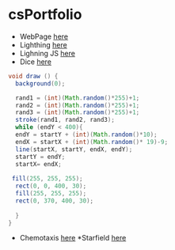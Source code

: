 # csPortfolio

* WebPage [here](https://sunkuma.github.io/WebPage/bigSur/)
* Lighthing [here](https://sunkuma.github.io/lightning2/)
* Lighning JS [here](https://sunkuma.github.io/lightning2/LightningJavaScript/index.html)
* Dice [here](https://sunkuma.github.io/dice3/)

```Java
void draw () { 
  background(0); 

  rand1 = (int)(Math.random()*255)+1;
  rand2 = (int)(Math.random()*255)+1;
  rand3 = (int)(Math.random()*255)+1;
  stroke(rand1, rand2, rand3); 
  while (endY < 400){
  endY = startY + (int)(Math.random()*10);
  endX = startX + (int)(Math.random()* 19)-9;
  line(startX, startY, endX, endY);
  startY = endY;
  startX= endX;
  
 fill(255, 255, 255);
  rect(0, 0, 400, 30); 
  fill(255, 255, 255);
  rect(0, 370, 400, 30); 
 
  }
}

```
* Chemotaxis [here](https://sunkuma.github.io/chemotaxis4/)
*Starfield [here](https://sunkuma.github.io/starfield5/)
